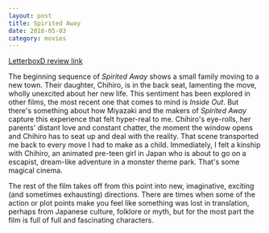 ```yaml
---
layout: post
title: Spirited Away 
date: 2016-05-03
category: movies
---
```

 
[LetterboxD review link](http://letterboxd.com/samarthbhaskar/film/spirited-away/)

 The beginning sequence of <em>Spirited Away</em> shows a small family moving to a new town. Their daughter, Chihiro, is in the back seat, lamenting the move, wholly unexcited about her new life. This sentiment has been explored in other films, the most recent one that comes to mind is <em>Inside Out</em>. But there's something about how Miyazaki and the makers of <em>Spirited Away</em> capture this experience that felt hyper-real to me. Chihiro's eye-rolls, her parents' distant love and constant chatter, the moment the window opens and Chihiro has to seat up and deal with the reality. That scene transported me back to every move I had to make as a child. Immediately, I felt a kinship with Chihiro, an animated pre-teen girl in Japan who is about to go on a escapist, dream-like adventure in a monster theme park. That's some magical cinema.

The rest of the film takes off from this point into new, imaginative, exciting (and sometimes exhausting) directions. There are times when some of the action or plot points make you feel like something was lost in translation, perhaps from Japanese culture, folklore or myth, but for the most part the film is full of full and fascinating characters. 
